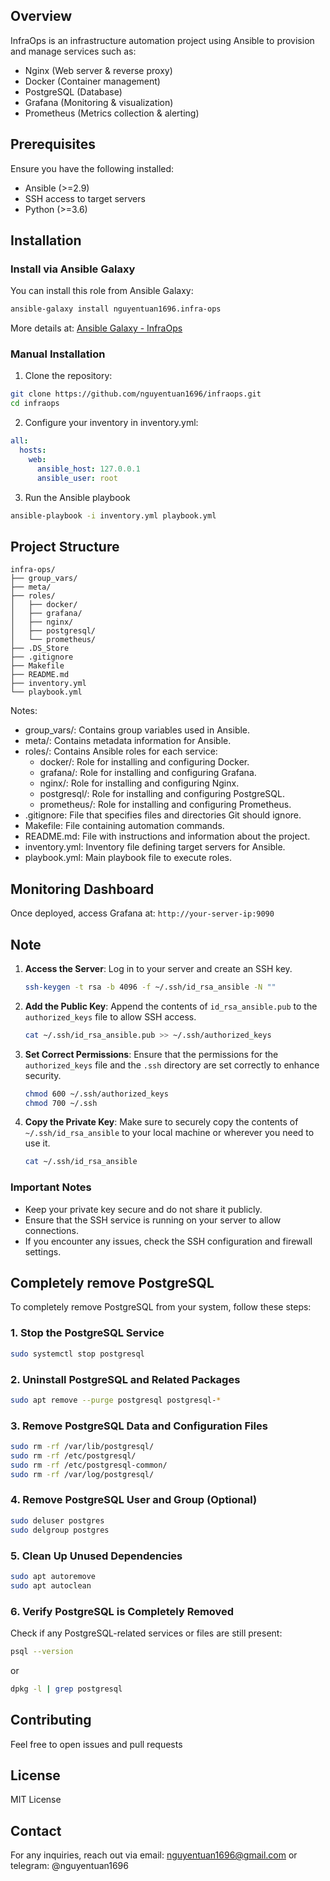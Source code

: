## Overview

InfraOps is an infrastructure automation project using Ansible to provision and manage services such as:

- Nginx (Web server & reverse proxy)
- Docker (Container management)
- PostgreSQL (Database)
- Grafana (Monitoring & visualization)
- Prometheus (Metrics collection & alerting)

## Prerequisites

Ensure you have the following installed:

- Ansible (>=2.9)
- SSH access to target servers
- Python (>=3.6)

## Installation

### Install via Ansible Galaxy

You can install this role from Ansible Galaxy:
```bash
ansible-galaxy install nguyentuan1696.infra-ops
```
More details at: [Ansible Galaxy - InfraOps](https://galaxy.ansible.com/ui/standalone/roles/nguyentuan1696/infra-ops/install/)

### Manual Installation

1. Clone the repository:
```bash
git clone https://github.com/nguyentuan1696/infraops.git
cd infraops
```

2. Configure your inventory in inventory.yml:
```yaml
all:
  hosts:
    web:
      ansible_host: 127.0.0.1
      ansible_user: root
```

3. Run the Ansible playbook
```bash 
ansible-playbook -i inventory.yml playbook.yml
```

## Project Structure

```
infra-ops/
├── group_vars/
├── meta/
├── roles/
│   ├── docker/
│   ├── grafana/
│   ├── nginx/
│   ├── postgresql/
│   └── prometheus/
├── .DS_Store
├── .gitignore
├── Makefile
├── README.md
├── inventory.yml
└── playbook.yml

```

Notes:

- group_vars/: Contains group variables used in Ansible.
- meta/: Contains metadata information for Ansible.
- roles/: Contains Ansible roles for each service:
   - docker/: Role for installing and configuring Docker.
   - grafana/: Role for installing and configuring Grafana.
   - nginx/: Role for installing and configuring Nginx.
   - postgresql/: Role for installing and configuring PostgreSQL.
   - prometheus/: Role for installing and configuring Prometheus.
- .gitignore: File that specifies files and directories Git should ignore.
- Makefile: File containing automation commands.
- README.md: File with instructions and information about the project.
- inventory.yml: Inventory file defining target servers for Ansible.
- playbook.yml: Main playbook file to execute roles.

## Monitoring Dashboard
Once deployed, access Grafana at: `http://your-server-ip:9090`

## Note

1. **Access the Server**: Log in to your server and create an SSH key.

   ```bash
   ssh-keygen -t rsa -b 4096 -f ~/.ssh/id_rsa_ansible -N ""
   ```

2. **Add the Public Key**: Append the contents of `id_rsa_ansible.pub` to the `authorized_keys` file to allow SSH access.

   ```bash
   cat ~/.ssh/id_rsa_ansible.pub >> ~/.ssh/authorized_keys
   ```

3. **Set Correct Permissions**: Ensure that the permissions for the `authorized_keys` file and the `.ssh` directory are set correctly to enhance security.

   ```bash
   chmod 600 ~/.ssh/authorized_keys
   chmod 700 ~/.ssh
   ```

4. **Copy the Private Key**: Make sure to securely copy the contents of `~/.ssh/id_rsa_ansible` to your local machine or wherever you need to use it.

   ```bash
   cat ~/.ssh/id_rsa_ansible
   ```

### Important Notes

- Keep your private key secure and do not share it publicly.
- Ensure that the SSH service is running on your server to allow connections.
- If you encounter any issues, check the SSH configuration and firewall settings.

## Completely remove PostgreSQL

To completely remove PostgreSQL from your system, follow these steps:

### **1. Stop the PostgreSQL Service**
```bash
sudo systemctl stop postgresql
```

### **2. Uninstall PostgreSQL and Related Packages**
```bash
sudo apt remove --purge postgresql postgresql-*
```

### **3. Remove PostgreSQL Data and Configuration Files**
```bash
sudo rm -rf /var/lib/postgresql/
sudo rm -rf /etc/postgresql/
sudo rm -rf /etc/postgresql-common/
sudo rm -rf /var/log/postgresql/
```

### **4. Remove PostgreSQL User and Group (Optional)**
```bash
sudo deluser postgres
sudo delgroup postgres
```

### **5. Clean Up Unused Dependencies**
```bash
sudo apt autoremove
sudo apt autoclean
```

### **6. Verify PostgreSQL is Completely Removed**
Check if any PostgreSQL-related services or files are still present:
```bash
psql --version
```
or
```bash
dpkg -l | grep postgresql
```
## Contributing

Feel free to open issues and pull requests

## License

MIT License

## Contact

For any inquiries, reach out via email: nguyentuan1696@gmail.com or telegram: @nguyentuan1696